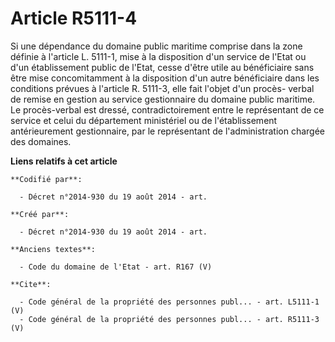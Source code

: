 # Article R5111-4

Si une dépendance du domaine public maritime comprise dans la zone définie à l'article L. 5111-1, mise à la disposition d'un
service de l'Etat ou d'un établissement public de l'Etat, cesse d'être utile au bénéficiaire sans être mise concomitamment à
la disposition d'un autre bénéficiaire dans les conditions prévues à l'article R. 5111-3, elle fait l'objet d'un procès-
verbal de remise en gestion au service gestionnaire du domaine public maritime. Le procès-verbal est dressé,
contradictoirement entre le représentant de ce service et celui du département ministériel ou de l'établissement
antérieurement gestionnaire, par le représentant de l'administration chargée des domaines.

**Liens relatifs à cet article**

	**Codifié par**:

	  - Décret n°2014-930 du 19 août 2014 - art.

	**Créé par**:

	  - Décret n°2014-930 du 19 août 2014 - art.

	**Anciens textes**:

	  - Code du domaine de l'Etat - art. R167 (V)

	**Cite**:

	  - Code général de la propriété des personnes publ... - art. L5111-1 (V)
	  - Code général de la propriété des personnes publ... - art. R5111-3 (V)
